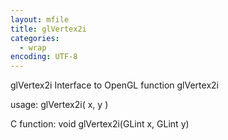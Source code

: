 ```yaml
---
layout: mfile
title: glVertex2i
categories:
  - wrap
encoding: UTF-8
---
```


glVertex2i  Interface to OpenGL function glVertex2i

usage:  glVertex2i( x, y )

C function:  void glVertex2i(GLint x, GLint y)